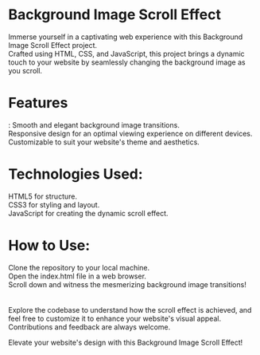 <h1>Background Image Scroll Effect</h1>
Immerse yourself in a captivating web experience with this Background Image Scroll Effect project.<br> Crafted using HTML, CSS, and JavaScript, this project brings a dynamic touch to your website by seamlessly changing the background image as you scroll.

<h1>Features</h1>:
Smooth and elegant background image transitions.<br>
Responsive design for an optimal viewing experience on different devices.<br>
Customizable to suit your website's theme and aesthetics.<br>
<h1>Technologies Used:</h1>
HTML5 for structure.<br>
CSS3 for styling and layout.<br>
JavaScript for creating the dynamic scroll effect.<br>
<h1>How to Use:</h1>
Clone the repository to your local machine.<br>
Open the index.html file in a web browser.<br>
Scroll down and witness the mesmerizing background image transitions!<br>

<br>
<br>
Explore the codebase to understand how the scroll effect is achieved, and feel free to customize it to enhance your website's visual appeal. Contributions and feedback are always welcome.
<br>

Elevate your website's design with this Background Image Scroll Effect!
